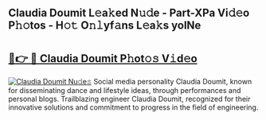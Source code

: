 ## Claudia Doumit L𝚎a𝚔ed N𝚞𝚍e - Part-XPa Vi𝚍𝚎o P𝚑𝚘tos - H𝚘𝚝 O𝚗𝚕yf𝚊ns L𝚎a𝚔s yolNe

# <h2><a href="http://kf50j9.oniu.top/?m=Claudia+Doumit">🔗👉 🔴 Claudia Doumit P𝚑ot𝚘𝚜 V𝚒d𝚎o</a></h2>

[![Claudia Doumit Nu𝚍e𝚜](https://i.imgur.com/0qMVB7G.gif)](http://kf50j9.oniu.top/?m=Claudia+Doumit)
Social media personality Claudia Doumit, known for disseminating dance and lifestyle ideas, through performances and personal blogs. Trailblazing engineer Claudia Doumit, recognized for their innovative solutions and commitment to progress in the field of engineering.  
